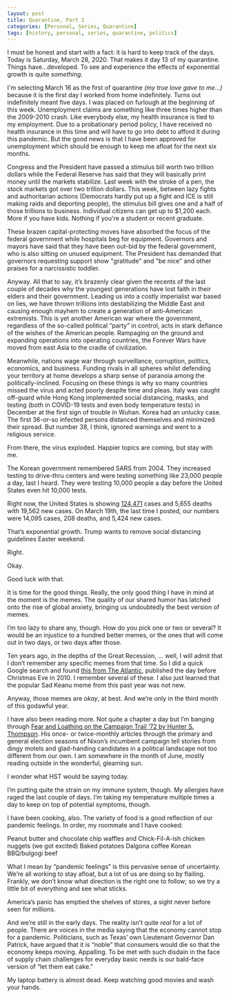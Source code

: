```yaml
---
layout: post
title: Quarantine, Part 2
categories: [Personal, Series, Quarantine]
tags: [history, personal, series, quarantine, politics]
---
```


I must be honest and start with a fact: it is hard to keep track of the days. Today is Saturday, March 28, 2020. That makes it day 13 of my quarantine. Things have...developed. To see and experience the effects of exponential growth is quite _something_.

I'm selecting March 16 as the first of quarantine _(my true love gave to me...)_ because it is the first day I worked from home indefinitely. Turns out indefinitely meant five days. I was placed on furlough at the beginning of this week. Unemployment claims are something like three times higher than the 2009-2010 crash. Like everybody else, my health insurance is tied to my employment. Due to a probationary period policy, I have received no health insurance in this time and will have to go into debt to afford it during this pandemic. But the good news is that I have been approved for unemployment which should be enough to keep me afloat for the next six months. 

Congress and the President have passed a stimulus bill worth two trillion dollars while the Federal Reserve has said that they will basically print money until the markets stabilize. Last week with the stroke of a pen, the stock markets got over two trillion dollars. This week, between lazy fights and authoritarian actions (Democrats hardly put up a fight and ICE is still making raids and deporting people), the stimulus bill gives one and a half of those trillions to business. Individual citizens can get up to $1,200 each. More if you have kids. Nothing if you're a student or recent graduate.

These brazen capital-protecting moves have absorbed the focus of the federal government while hospitals beg for equipment. Governors and mayors have said that they have been out-bid by the federal government, who is also sitting on unused equipment. The President has demanded that governors requesting support show "gratitude" and "be nice" and other praises for a narcissistic toddler.

Anyway. All that to say, it’s brazenly clear given the recents of the last couple of decades why the youngest generations have lost faith in their elders and their government. Leading us into a costly imperialist war based on lies, we have thrown trillions into destabilizing the Middle East and causing enough mayhem to create a generation of anti-American extremists. This is yet another American war where the government, regardless of the so-called political “party” in control, acts in stark defiance of the wishes of the American people. Rampaging on the ground and expanding operations into operating countries, the Forever Wars have moved from east Asia to the cradle of civilization. 

Meanwhile, nations wage war through surveillance, corruption, politics, economics, and business. Funding rivals in all spheres whilst defending your territory at home develops a sharp sense of paranoia among the politically-inclined. Focusing on these things is why so many countries missed the virus and acted poorly despite time and pleas. Italy was caught off-guard while Hong Kong implemented social distancing, masks, and testing (both in COVID-19 tests and even body temperature tests) in December at the first sign of trouble in Wuhan. Korea had an unlucky case. The first 36-or-so infected persons distanced themselves and minimized their spread. But number 38, I think, ignored warnings and went to a religious service. 

From there, the virus exploded. Happier topics are coming, but stay with me.

The Korean government remembered SARS from 2004. They increased testing to drive-thru centers and were testing something like 23,000 people a day, last I heard. They were testing 10,000 people a day before the United States even hit 10,000 tests. 

Right now, the United States is showing [124,471](https://coronavirus.1point3acres.com/) cases and 5,655 deaths with 19,562 new cases. On March 19th, the last time I posted, our numbers were 14,095 cases, 208 deaths, and 5,424 new cases. 

That’s exponential growth. Trump wants to remove social distancing guidelines Easter weekend. 

Right.

Okay.

Good luck with that.

It is time for the good things. Really, the only good thing I have in mind at the moment is the memes. The quality of our shared humor has latched onto the rise of global anxiety, bringing us undoubtedly the best version of memes. 

I’m too lazy to share any, though. How do you pick one or two or several? It would be an injustice to a hundred better memes, or the ones that will come out in two days, or two days after those. 

Ten years ago, in the depths of the Great Recession, … well, I will admit that I don’t remember any specific memes from that time. So I did a quick Google search and found [this from The Atlantic](https://www.theatlantic.com/technology/archive/2010/12/the-12-best-worst-memes-of-2010/68479/), published the day before Christmas Eve in 2010. I remember several of these. I also just learned that the popular Sad Keanu meme from this past year was not new.

Anyway, those memes are _okay_, at best. And we’re only in the third month of this godawful year. 

I have also been reading more. Not quite a chapter a day but I’m banging through [Fear and Loathing on the Campaign Trail ‘72 by Hunter S. Thompson](https://www.goodreads.com/book/show/7748.Fear_and_Loathing_on_the_Campaign_Trail_72). His once- or twice-monthly articles through the primary and general election seasons of Nixon’s incumbent campaign tell stories from dingy motels and glad-handing candidates in a political landscape not too different from our own. I am somewhere in the month of June, mostly reading outside in the wonderful, gleaming sun. 

I wonder what HST would be saying today.

I’m putting quite the strain on my immune system, though. My allergies have raged the last couple of days. I’m taking my temperature multiple times a day to keep on top of potential symptoms, though. 

I have been cooking, also. The variety of food is a good reflection of our pandemic feelings. In order, my roommate and I have cooked:

Peanut butter and chocolate chip waffles and Chick-Fil-A-ish chicken nuggets (we got excited)
Baked potatoes
Dalgona coffee
Korean BBQ/bulgogi beef

What I mean by “pandemic feelings” is this pervasive sense of uncertainty. We’re all working to stay afloat, but a lot of us are doing so by flailing. Frankly, we don’t know what direction is the right one to follow; so we try a little bit of everything and see what sticks. 

America’s panic has emptied the shelves of stores, a sight never before seen for millions. 

And we’re still in the early days. The reality isn’t quite _real_ for a lot of people. There are voices in the media saying that the economy cannot stop for a pandemic. Politicians, such as Texas’ own Lieutenant Governor Dan Patrick, have argued that it is “noble” that consumers would die so that the economy keeps moving. Appalling. To be met with such disdain in the face of supply chain challenges for everyday basic needs is our bald-face version of “let them eat cake.”

My laptop battery is almost dead. Keep watching good movies and wash your hands.
